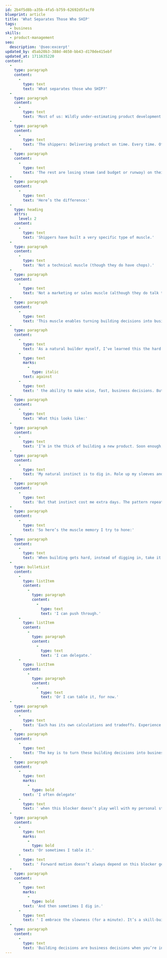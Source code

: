 ```yaml
---
id: 2b4f5d8b-a35b-4fa5-b759-62692d5facf0
blueprint: article
title: 'What Separates Those Who SHIP'
tags:
  - business
skills:
  - product-management
seo:
  description: '@seo:excerpt'
updated_by: d5ab20b3-388d-4650-bb43-d170de415ebf
updated_at: 1711635220
content:
  -
    type: paragraph
    content:
      -
        type: text
        text: 'What separates those who SHIP?'
  -
    type: paragraph
    content:
      -
        type: text
        text: 'Most of us: Wildly under-estimating product development time. Pertetually blowing past target launch dates. Projects ending up abandoned instead of becoming products in customers’ hands.'
  -
    type: paragraph
    content:
      -
        type: text
        text: 'The shippers: Delivering product on time. Every time. Often sooner than planned.'
  -
    type: paragraph
    content:
      -
        type: text
        text: 'The rest are losing steam (and budget or runway) on their over-extended projects. The shippers have customers using V1, they’re off and running toward V2…'
  -
    type: paragraph
    content:
      -
        type: text
        text: 'Here’s the difference:'
  -
    type: heading
    attrs:
      level: 2
    content:
      -
        type: text
        text: 'Shippers have built a very specific type of muscle.'
  -
    type: paragraph
    content:
      -
        type: text
        text: 'Not a technical muscle (though they do have chops).'
  -
    type: paragraph
    content:
      -
        type: text
        text: 'Not a marketing or sales muscle (although they do talk to customers, often).'
  -
    type: paragraph
    content:
      -
        type: text
        text: 'This muscle enables turning building decisions into business decisions. Repeatedly.'
  -
    type: paragraph
    content:
      -
        type: text
        text: 'As a natural builder myself, I’ve learned this the hard way: The skill of building things—figuring things out—often works '
      -
        type: text
        marks:
          -
            type: italic
        text: against
      -
        type: text
        text: ' the ability to make wise, fast, business decisions. But this friction can be tamed. It can be turned into an asset.'
  -
    type: paragraph
    content:
      -
        type: text
        text: 'What this looks like:'
  -
    type: paragraph
    content:
      -
        type: text
        text: 'I’m in the thick of building a new product. Soon enough, along the way I hit a roadblock. Something’s not working. It’s more complicated I expected.'
  -
    type: paragraph
    content:
      -
        type: text
        text: 'My natural instinct is to dig in. Role up my sleeves and dive down the rabbit hole: Searching, trying, researching, tinkering, guessing, backtracking, exploring, until… Ah ha! Got it.'
  -
    type: paragraph
    content:
      -
        type: text
        text: 'But that instinct cost me extra days. The pattern repeats. The extra days add up. Before I know it, the project is behind schedule. Or over budget. Or both. Customers are waiting. Or a client is waiting. Or both.'
  -
    type: paragraph
    content:
      -
        type: text
        text: 'So here’s the muscle memory I try to hone:'
  -
    type: paragraph
    content:
      -
        type: text
        text: 'When building gets hard, instead of digging in, take it as a queue to hit pause. This moment of friction, or slowness, in the building process presents a few options:'
  -
    type: bulletList
    content:
      -
        type: listItem
        content:
          -
            type: paragraph
            content:
              -
                type: text
                text: 'I can push through.'
      -
        type: listItem
        content:
          -
            type: paragraph
            content:
              -
                type: text
                text: 'I can delegate.'
      -
        type: listItem
        content:
          -
            type: paragraph
            content:
              -
                type: text
                text: 'Or I can table it, for now.'
  -
    type: paragraph
    content:
      -
        type: text
        text: 'Each has its own calculations and tradeoffs. Experience helps make these decisions come easier and faster.'
  -
    type: paragraph
    content:
      -
        type: text
        text: 'The key is to turn these building decisions into business decisions. Your real task isn’t always to find the technical solution to this blocker. It’s to remove the blocker and ship.'
  -
    type: paragraph
    content:
      -
        type: text
        marks:
          -
            type: bold
        text: 'I often delegate'
      -
        type: text
        text: ' when this blocker doesn’t play well with my personal strengths. Give this one to a teammate who thrives in areas where I don’t. This thing that’s hard (and slow) for me is easy (and fast) for them.'
  -
    type: paragraph
    content:
      -
        type: text
        marks:
          -
            type: bold
        text: 'Or sometimes I table it.'
      -
        type: text
        text: ' Forward motion doesn’t always depend on this blocker getting resolved right now. Often by the time we return to it, the progress we’ve made eliminated the blocker altogether.'
  -
    type: paragraph
    content:
      -
        type: text
        marks:
          -
            type: bold
        text: 'And then sometimes I dig in.'
      -
        type: text
        text: ' I embrace the slowness (for a minute). It’s a skill-building opportunity. But don’t mistake it: This too is a business decision. I’ll make it when it’s clear that this won’t be the last time I see this blocker. Acquire the solution now so I can add it to my toolbelt for later.'
  -
    type: paragraph
    content:
      -
        type: text
        text: 'Building decisions are business decisions when you’re in the business of building :)'
---
```

